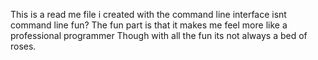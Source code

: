 This is a read me file i created with the command line interface isnt command line fun?
The fun part is that it makes me feel more like a professional programmer
Though with all the fun its not always a bed of roses.
